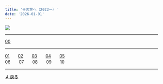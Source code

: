 ```yaml
---
title: '④の方へ（2023～）'
date: '2026-01-01'
---
```

![](/images/4.jpg)
***
[00](/posts/4-00)
***
[01](/posts/4-01)　　[02](/posts/4-02)　　[03](/posts/4-03)　　[04](/posts/4-04)　　[05](/posts/4-05)  
[06](/posts/4-06)　　[07](/posts/4-07)　　[08](/posts/4-08)　　[09](/posts/4-09)　　[10](/posts/4-10)
***
[ ↲ 戻る ](https://01234567890.thebase.in/about)
